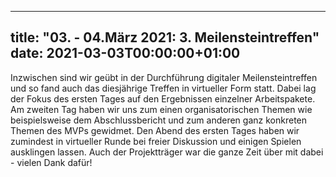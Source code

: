 
---
title: "03. - 04.März 2021: 3. Meilensteintreffen"
date: 2021-03-03T00:00:00+01:00
---

Inzwischen sind wir geübt in der Durchführung digitaler Meilensteintreffen und so fand auch das diesjährige Treffen in virtueller Form statt.
Dabei lag der Fokus des ersten Tages auf den Ergebnissen einzelner Arbeitspakete. Am zweiten Tag haben wir uns zum einen organisatorischen 
Themen wie beispielsweise dem Abschlussbericht und zum anderen ganz konkreten Themen des MVPs gewidmet.
Den Abend des ersten Tages haben wir zumindest in virtueller Runde bei freier Diskussion und einigen Spielen ausklingen lassen.
Auch der Projektträger war die ganze Zeit über mit dabei - vielen Dank dafür!
